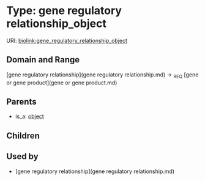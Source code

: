 
# Type: gene regulatory relationship_object




URI: [biolink:gene_regulatory_relationship_object](https://w3id.org/biolink/vocab/gene_regulatory_relationship_object)


## Domain and Range

[gene regulatory relationship](gene regulatory relationship.md) ->  <sub>REQ</sub> [gene or gene product](gene or gene product.md)

## Parents

 *  is_a: [object](object.md)

## Children


## Used by

 * [gene regulatory relationship](gene regulatory relationship.md)
